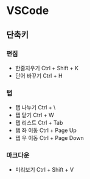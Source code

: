 # VSCode

## 단축키

### 편집

* 한줄지우기 Ctrl + Shift + K
* 단어 바꾸기 Ctrl + H

### 탭

* 탭 나누기 Ctrl + \
* 탭 닫기 Ctrl + W
* 탭 리스트 Ctrl + Tab
* 탭 좌 이동 Ctrl + Page Up
* 탭 우 이동 Ctrl + Page Down

### 마크다운

* 미리보기 Ctrl + Shift + V 